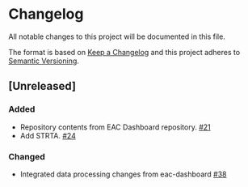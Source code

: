 # Changelog
All notable changes to this project will be documented in this file.

The format is based on [Keep a Changelog](http://keepachangelog.com/en/1.0.0/)
and this project adheres to [Semantic Versioning](http://semver.org/spec/v2.0.0.html).

## [Unreleased]
### Added
- Repository contents from EAC Dashboard repository. [#21](https://github.com/azavea/commonhealth-data-map/pull/21)
- Add STRTA. [#24](https://github.com/azavea/commonhealth-data-map/pull/24)

### Changed
- Integrated data processing changes from eac-dashboard [#38](https://github.com/azavea/commonhealth-data-map/pull/38)
